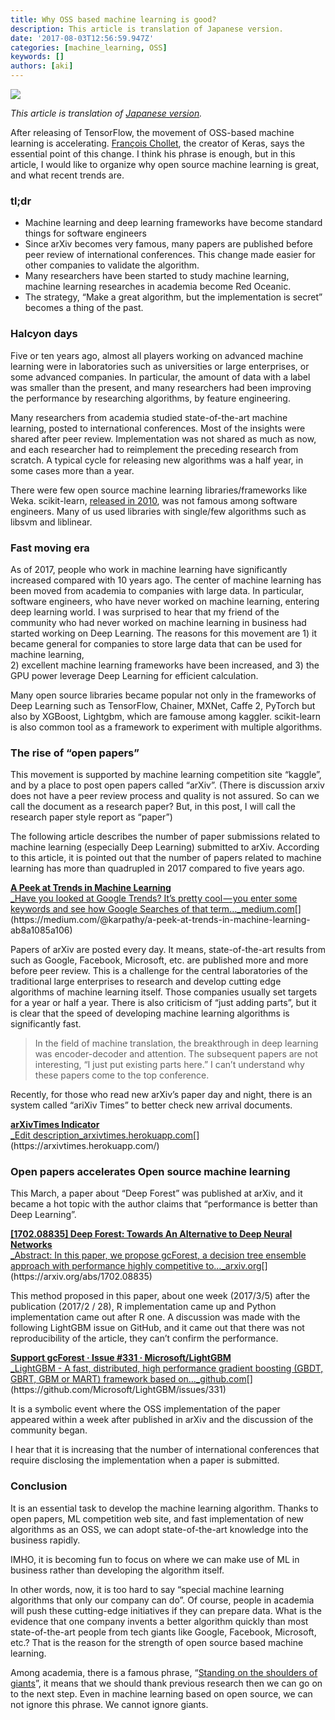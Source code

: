 ```yaml
---
title: Why OSS based machine learning is good?
description: This article is translation of Japanese version.
date: '2017-08-03T12:56:59.947Z'
categories: [machine_learning, OSS]
keywords: []
authors: [aki]
---
```


![](/img/1__JTqxfs____kuzO0CAt9dyQgg.png)

_This article is translation of_ [_Japanese version_](https://medium.com/@chezou/oss%E3%83%99%E3%83%BC%E3%82%B9%E3%81%AE%E6%A9%9F%E6%A2%B0%E5%AD%A6%E7%BF%92%E3%81%8C%E5%BC%B7%E3%81%84%E7%90%86%E7%94%B1-48807bbbf13f)_._

After releasing of TensorFlow, the movement of OSS-based machine learning is accelerating. [François Chollet](https://twitter.com/fchollet), the creator of Keras, says the essential point of this change. I think his phrase is enough, but in this article, I would like to organize why open source machine learning is great, and what recent trends are.

### tl;dr

*   Machine learning and deep learning frameworks have become standard things for software engineers
*   Since arXiv becomes very famous, many papers are published before peer review of international conferences. This change made easier for other companies to validate the algorithm.
*   Many researchers have been started to study machine learning, machine learning researches in academia become Red Oceanic.
*   The strategy, “Make a great algorithm, but the implementation is secret” becomes a thing of the past.

### Halcyon days

Five or ten years ago, almost all players working on advanced machine learning were in laboratories such as universities or large enterprises, or some advanced companies. In particular, the amount of data with a label was smaller than the present, and many researchers had been improving the performance by researching algorithms, by feature engineering.

Many researchers from academia studied state-of-the-art machine learning, posted to international conferences. Most of the insights were shared after peer review. Implementation was not shared as much as now, and each researcher had to reimplement the preceding research from scratch. A typical cycle for releasing new algorithms was a half year, in some cases more than a year.

There were few open source machine learning libraries/frameworks like Weka. scikit-learn, [released in 2010](https://en.wikipedia.org/wiki/Scikit-learn), was not famous among software engineers. Many of us used libraries with single/few algorithms such as libsvm and liblinear.

### Fast moving era

As of 2017, people who work in machine learning have significantly increased compared with 10 years ago. The center of machine learning has been moved from academia to companies with large data. In particular, software engineers, who have never worked on machine learning, entering deep learning world. I was surprised to hear that my friend of the community who had never worked on machine learning in business had started working on Deep Learning. The reasons for this movement are 1) it became general for companies to store large data that can be used for machine learning,   
2) excellent machine learning frameworks have been increased, and 3) the GPU power leverage Deep Learning for efficient calculation.

Many open source libraries became popular not only in the frameworks of Deep Learning such as TensorFlow, Chainer, MXNet, Caffe 2, PyTorch but also by XGBoost, Lightgbm, which are famouse among kaggler. scikit-learn is also common tool as a framework to experiment with multiple algorithms.

### The rise of “open papers”

This movement is supported by machine learning competition site “kaggle”, and by a place to post open papers called “arXiv”. (There is discussion arxiv does not have a peer review process and quality is not assured. So can we call the document as a research paper? But, in this post, I will call the research paper style report as “paper”)

The following article describes the number of paper submissions related to machine learning (especially Deep Learning) submitted to arXiv. According to this article, it is pointed out that the number of papers related to machine learning has more than quadrupled in 2017 compared to five years ago.

[**A Peek at Trends in Machine Learning**  
_Have you looked at Google Trends? It’s pretty cool — you enter some keywords and see how Google Searches of that term…_medium.com](https://medium.com/@karpathy/a-peek-at-trends-in-machine-learning-ab8a1085a106 "https://medium.com/@karpathy/a-peek-at-trends-in-machine-learning-ab8a1085a106")[](https://medium.com/@karpathy/a-peek-at-trends-in-machine-learning-ab8a1085a106)

Papers of arXiv are posted every day. It means, state-of-the-art results from such as Google, Facebook, Microsoft, etc. are published more and more before peer review. This is a challenge for the central laboratories of the traditional large enterprises to research and develop cutting edge algorithms of machine learning itself. Those companies usually set targets for a year or half a year. There is also criticism of “just adding parts”, but it is clear that the speed of developing machine learning algorithms is significantly fast.

> In the field of machine translation, the breakthrough in deep learning was encoder-decoder and attention. The subsequent papers are not interesting, “I just put existing parts here.” I can’t understand why these papers come to the top conference.

Recently, for those who read new arXiv’s paper day and night, there is an system called “ariXiv Times” to better check new arrival documents.

[**arXivTimes Indicator**  
_Edit description_arxivtimes.herokuapp.com](https://arxivtimes.herokuapp.com/ "https://arxivtimes.herokuapp.com/")[](https://arxivtimes.herokuapp.com/)

### Open papers accelerates Open source machine learning

This March, a paper about “Deep Forest” was published at arXiv, and it became a hot topic with the author claims that “performance is better than Deep Learning”.

[**\[1702.08835\] Deep Forest: Towards An Alternative to Deep Neural Networks**  
_Abstract: In this paper, we propose gcForest, a decision tree ensemble approach with performance highly competitive to…_arxiv.org](https://arxiv.org/abs/1702.08835 "https://arxiv.org/abs/1702.08835")[](https://arxiv.org/abs/1702.08835)

This method proposed in this paper, about one week (2017/3/5) after the publication (2017/2 / 28), R implementation came up and Python implementation came out after R one. A discussion was made with the following LightGBM issue on GitHub, and it came out that there was not reproducibility of the article, they can’t confirm the performance.

[**Support gcForest · Issue #331 · Microsoft/LightGBM**  
_LightGBM - A fast, distributed, high performance gradient boosting (GBDT, GBRT, GBM or MART) framework based on…_github.com](https://github.com/Microsoft/LightGBM/issues/331 "https://github.com/Microsoft/LightGBM/issues/331")[](https://github.com/Microsoft/LightGBM/issues/331)

It is a symbolic event where the OSS implementation of the paper   
appeared within a week after published in arXiv and the discussion of the community began.

I hear that it is increasing that the number of international conferences that require disclosing the implementation when a paper is submitted.

### Conclusion

It is an essential task to develop the machine learning algorithm. Thanks to open papers, ML competition web site, and fast implementation of new algorithms as an OSS, we can adopt state-of-the-art knowledge into the business rapidly.

IMHO, it is becoming fun to focus on where we can make use of ML in business rather than developing the algorithm itself.

In other words, now, it is too hard to say “special machine learning algorithms that only our company can do”. Of course, people in academia will push these cutting-edge initiatives if they can prepare data. What is the evidence that one company invents a better algorithm quickly than most state-of-the-art people from tech giants like Google, Facebook, Microsoft, etc.? That is the reason for the strength of open source based machine learning.

Among academia, there is a famous phrase, “[Standing on the shoulders of giants](https://en.wikipedia.org/wiki/Standing_on_the_shoulders_of_giants)”, it means that we should thank previous research then we can go on to the next step. Even in machine learning based on open source, we can not ignore this phrase. We cannot ignore giants.